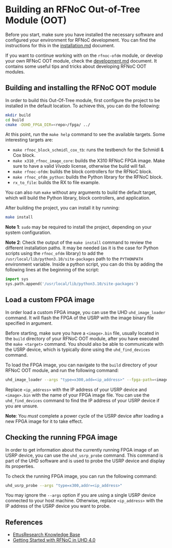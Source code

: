 # Building an RFNoC Out-of-Tree Module (OOT)

Before you start, make sure you have installed the necessary software and configured your environment for RFNoC development. You can find the instructions for this in the [installation.md](INSTALLATION.md) document.

If you want to continue working with on the `rfnoc-ofdm` module, or develop your own RFNoC OOT module, check the [development.md](DEVELOPMENT.md) document. It contains some useful tips and tricks about developing RFNoC OOT modules.

## Building and installing the RFNoC OOT module

In order to build this Out-Of-Tree module, first configure the project to be installed in the default location. To achieve this, you can do the following:

```bash
mkdir build
cd build
cmake -DUHD_FPGA_DIR=<repo>/fpga/ ../
```

At this point, run the `make help` command to see the available targets. Some interesting targets are:

- `make rfnoc_block_schmidl_cox_tb`: runs the testbench for the Schmidl & Cox block.
- `make x310_rfnoc_image_core`: builds the X310 RFNoC FPGA image. Make sure to have a valid *Vivado* license,
   otherwise the build will fail.
- `make rfnoc-ofdm`: builds the block controllers for the RFNoC block.
- `make rfnoc_ofdm_python`: builds the Python library for the RFNoC block.
- `rx_to_file`: builds the RX to file example.

You can also run `make` without any arguments to build the default target, which will build the Python library, block controllers, and application.

After building the project, you can install it by running:

```bash
make install
```

**Note 1**: `sudo` may be required to install the project, depending on your system configuration.

**Note 2**: Check the output of the `make install` command to review the different installation paths. It may be needed (as it is the case for Python scripts using the `rfnoc_ofdm` library) to add the `/usr/local/lib/python3.10/site-packages` path to the `PYTHONPATH` environment variable. Inside a python script, you can do this by adding the following lines at the beginning of the script:

```python
import sys
sys.path.append('/usr/local/lib/python3.10/site-packages')
```

## Load a custom FPGA image

In order load a custom FPGA image, you can use the UHD `uhd_image_loader` command. It will flash the FPGA of the USRP with the image binary file specified in argument.

Before starting, make sure you have a `<image>.bin` file, usually located in the `build` directory of your RFNoC OOT module, after you have executed the `make <target>` command. You should also be able to communicate with the USRP device, which is typically done using the `uhd_find_devices` command.

To load the FPGA image, you can navigate to the `build` directory of your RFNoC OOT module, and run the following command:

```bash
uhd_image_loader --args "type=x300,add=<ip_address>" --fpga-path=<image>.bin
```

Replace `<ip_address>` with the IP address of your USRP device and `<image>.bin` with the name of your FPGA image file. You can use the `uhd_find_devices` command to find the IP address of your USRP device if you are unsure.

**Note**: You *must* complete a power cycle of the USRP device after loading a new FPGA image for it to take effect.

## Checking the running FPGA image

In order to get information about the currently running FPGA image of an USRP device, you can use the `uhd_usrp_probe` command. This command is part of the UHD software and is used to probe the USRP device and display its properties.

To check the running FPGA image, you can run the following command:

```bash
uhd_usrp_probe --args "type=x300,addr=<ip_address>"
```

You may ignore the `--args` option if you are using a single USRP device connected to your host machine. Otherwise, replace `<ip_address>` with the IP address of the USRP device you want to probe.

## References

- [EttusResearch Knowledge Base](https://kb.ettus.com/)
- [Getting Started with RFNoC in UHD 4.0](https://kb.ettus.com/Getting_Started_with_RFNoC_in_UHD_4.0)

